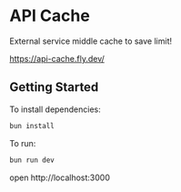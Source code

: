 # API Cache

External service middle cache to save limit!

https://api-cache.fly.dev/

## Getting Started

To install dependencies:
```sh
bun install
```

To run:
```sh
bun run dev
```

open http://localhost:3000
